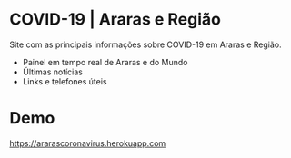 # COVID-19 | Araras e Região
  Site com as principais informações sobre COVID-19 em Araras e Região.
  
  - Painel em tempo real de Araras e do Mundo
  - Últimas notícias
  - Links e telefones úteis

# Demo
https://ararascoronavirus.herokuapp.com
